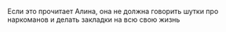Если это прочитает Алина, она не должна говорить шутки про наркоманов и делать закладки на всю свою жизнь


